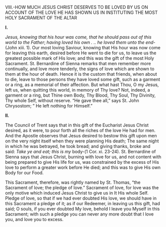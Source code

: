 
VIII.-HOW MUCH JESUS CHRIST DESERVES TO BE LOVED BY US ON ACCOUNT OF THE LOVE HE HAS SHOWN US IN INSTITUTING THE MOST HOLY SACRAMENT OF THE ALTAR

**I.**

_Jesus, knowing that his hour was come, that he should pass out of this world to the Father_; _having loved his own . .. he loved them unto the end_-(John xiii. 1). Our most loving Saviour, knowing that His hour was now come for leaving this earth, desired before He went to die for us, to leave us the greatest possible mark of His love; and this was the gift of the most Holy Sacrament. St. Bernardine of Sienna remarks that men remember more continually, and love more tenderly, the signs of love which are shown to them at the hour of death. Hence it is the custom that friends, when about to die, leave to those persons they have loved some gift, such as a garment or a ring, as a memorial of their affection. But what hast Thou, O my Jesus, left us, when quitting this world, in memory of Thy love? Not, indeed, a garment or a ring, but Thine own Body, Thy Blood, Thy Soul, Thy Divinity, Thy whole Self, without reserve. “He gave thee all,” says St. John Chrysostom; ” He left nothing for Himself.”

**II.**

The Council of Trent says that in this gift of the Eucharist Jesus Christ desired, as it were, to pour forth all the riches of the love He had for men. And the Apostle observes that Jesus desired to bestow this gift upon men on the very night itself when they were planning His death; The same night in which he was betrayed, he took bread; and giving thanks, broke and said: _Take ye and eat; this is my_ body-(1 Cor. xi. 23-24). St. Bernardine of Sienna says that Jesus Christ, burning with love for us, and not content with being prepared to give His life for us, was constrained by the excess of His love to perform a greater work before He died; and this was to give His own Body for our Food.

This Sacrament, therefore, was rightly named by St. Thomas, “the Sacrament of love; the pledge of love.” Sacrament of love, for love was the only motive which induced Jesus Christ to give us in It His whole Self. Pledge of love, so that if we had ever doubted His love, we should have in this Sacrament a pledge of it; as if our Redeemer, in leaving us this gift, had said; O souls, if you ever doubted My love, behold I leave you Myself in this Sacrament; with such a pledge you can never any more doubt that I love you, and love you to excess.


